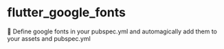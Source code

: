 # flutter_google_fonts

📱 Define google fonts in your pubspec.yml and automagically add them to your assets and pubspec.yml